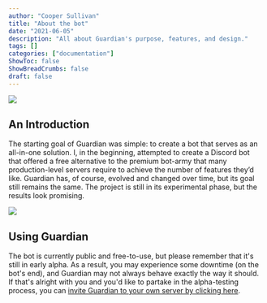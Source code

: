 ```yaml
---
author: "Cooper Sullivan"
title: "About the bot"
date: "2021-06-05"
description: "All about Guardian's purpose, features, and design."
tags: []
categories: ["documentation"]
ShowToc: false
ShowBreadCrumbs: false
draft: false
---
```


![](https://i.imgur.com/IU2KHIm.png#center)

## An Introduction
The starting goal of Guardian was simple: to create a bot that serves as an all-in-one solution.
I, in the beginning, attempted to create a Discord bot that offered a free alternative to the premium bot-army that many production-level servers require to achieve the number of features they’d like.
Guardian has, of course, evolved and changed over time, but its goal still remains the same. The project is still in its experimental phase, but the results look promising.

![](https://i.imgur.com/WRRruYb.png#center)

## Using Guardian
The bot is currently public and free-to-use, but please remember that it's still in early alpha.
As a result, you may experience some downtime (on the bot's end), and Guardian may not always behave exactly the way it should. If that's alright with you and you'd like to partake in the alpha-testing process,
you can [invite Guardian to your own server by clicking here](https://discord.com/api/oauth2/authorize?client_id=885618073904767008&permissions=8&scope=bot%20applications.commands).
